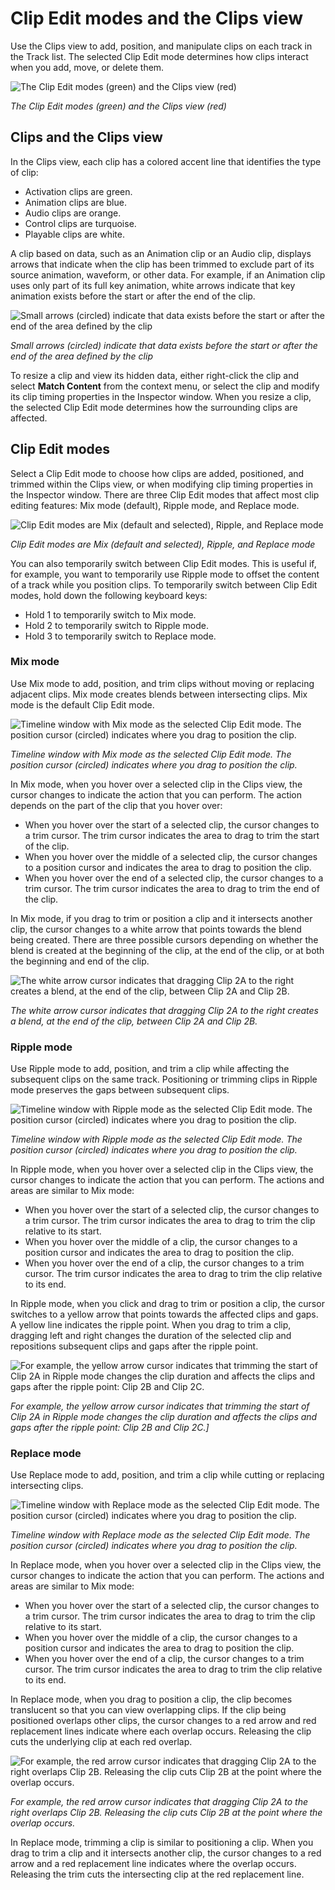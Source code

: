 # Clip Edit modes and the Clips view

Use the Clips view to add, position, and manipulate clips on each track in the Track list. The selected Clip Edit mode
determines how clips interact when you add, move, or delete them.

![The Clip Edit modes (green) and the Clips view (red)](images/timeline_clips_view.png)

_The Clip Edit modes (green) and the Clips view (red)_

## Clips and the Clips view

In the Clips view, each clip has a colored accent line that identifies the type of clip:

* Activation clips are green.
* Animation clips are blue.
* Audio clips are orange.
* Control clips are turquoise.
* Playable clips are white.

A clip based on data, such as an Animation clip or an Audio clip, displays arrows that indicate when the clip has been
trimmed to exclude part of its source animation, waveform, or other data. For example, if an Animation clip uses only
part of its full key animation, white arrows indicate that key animation exists before the start or after the end of the
clip.

![Small arrows (circled) indicate that data exists before the start or after the end of the area defined by the clip](images/timeline_clips_arrows.png)

_Small arrows (circled) indicate that data exists before the start or after the end of the area defined by the clip_

To resize a clip and view its hidden data, either right-click the clip and select **Match Content** from the context
menu, or select the clip and modify its clip timing properties in the Inspector window. When you resize a clip, the
selected Clip Edit mode determines how the surrounding clips are affected.

## Clip Edit modes

Select a Clip Edit mode to choose how clips are added, positioned, and trimmed within the Clips view, or when modifying
clip timing properties in the Inspector window. There are three Clip Edit modes that affect most clip editing features:
Mix mode (default), Ripple mode, and Replace mode.

![Clip Edit modes are Mix (default and selected), Ripple, and Replace mode](images/timeline_zoomed_clip_edit_modes.png)

_Clip Edit modes are Mix (default and selected), Ripple, and Replace mode_

You can also temporarily switch between Clip Edit modes. This is useful if, for example, you want to temporarily use
Ripple mode to offset the content of a track while you position clips. To temporarily switch between Clip Edit modes,
hold down the following keyboard keys:

* Hold 1 to temporarily switch to Mix mode.
* Hold 2 to temporarily switch to Ripple mode.
* Hold 3 to temporarily switch to Replace mode.

### Mix mode

Use Mix mode to add, position, and trim clips without moving or replacing adjacent clips. Mix mode creates blends
between intersecting clips. Mix mode is the default Clip Edit mode.

![Timeline window with Mix mode as the selected Clip Edit mode. The position cursor (circled) indicates where you drag to position the clip.](images/timeline_mix_mode_position_cursor.png)

_Timeline window with Mix mode as the selected Clip Edit mode. The position cursor (circled) indicates where you drag to
position the clip._

In Mix mode, when you hover over a selected clip in the Clips view, the cursor changes to indicate the action that you
can perform. The action depends on the part of the clip that you hover over:

* When you hover over the start of a selected clip, the cursor changes to a trim cursor. The trim cursor indicates the
  area to drag to trim the start of the clip.
* When you hover over the middle of a selected clip, the cursor changes to a position cursor and indicates the area to
  drag to position the clip.
* When you hover over the end of a selected clip, the cursor changes to a trim cursor. The trim cursor indicates the
  area to drag to trim the end of the clip.

In Mix mode, if you drag to trim or position a clip and it intersects another clip, the cursor changes to a white arrow
that points towards the blend being created. There are three possible cursors depending on whether the blend is created
at the beginning of the clip, at the end of the clip, or at both the beginning and end of the clip.

![The white arrow cursor indicates that dragging Clip 2A to the right creates a blend, at the end of the clip, between Clip 2A and Clip 2B.](images/timeline_mix_mode_blend_arrow.png)

_The white arrow cursor indicates that dragging Clip 2A to the right creates a blend, at the end of the clip, between
Clip 2A and Clip 2B._

### Ripple mode

Use Ripple mode to add, position, and trim a clip while affecting the subsequent clips on the same track. Positioning or
trimming clips in Ripple mode preserves the gaps between subsequent clips.

![Timeline window with Ripple mode as the selected Clip Edit mode. The position cursor (circled) indicates where you drag to position the clip.](images/timeline_ripple_mode.png)

_Timeline window with Ripple mode as the selected Clip Edit mode. The position cursor (circled) indicates where you drag
to position the clip._

In Ripple mode, when you hover over a selected clip in the Clips view, the cursor changes to indicate the action that
you can perform. The actions and areas are similar to Mix mode:

* When you hover over the start of a selected clip, the cursor changes to a trim cursor. The trim cursor indicates the
  area to drag to trim the clip relative to its start.
* When you hover over the middle of a clip, the cursor changes to a position cursor and indicates the area to drag to
  position the clip.
* When you hover over the end of a clip, the cursor changes to a trim cursor. The trim cursor indicates the area to drag
  to trim the clip relative to its end.

In Ripple mode, when you click and drag to trim or position a clip, the cursor switches to a yellow arrow that points
towards the affected clips and gaps. A yellow line indicates the ripple point. When you drag to trim a clip, dragging
left and right changes the duration of the selected clip and repositions subsequent clips and gaps after the ripple
point.

![For example, the yellow arrow cursor indicates that trimming the start of Clip 2A in Ripple mode changes the clip duration and affects the clips and gaps after the ripple point: Clip 2B and Clip 2C.](images/timeline_ripple_mode_yellow_arrow.png)

_For example, the yellow arrow cursor indicates that trimming the start of Clip 2A in Ripple mode changes the clip
duration and affects the clips and gaps after the ripple point: Clip 2B and Clip 2C.]_

### Replace mode

Use Replace mode to add, position, and trim a clip while cutting or replacing intersecting clips.

![Timeline window with Replace mode as the selected Clip Edit mode. The position cursor (circled) indicates where you drag to position the clip.](images/timeline_replace_mode.png)

_Timeline window with Replace mode as the selected Clip Edit mode. The position cursor (circled) indicates where you
drag to position the clip._

In Replace mode, when you hover over a selected clip in the Clips view, the cursor changes to indicate the action that
you can perform. The actions and areas are similar to Mix mode:

* When you hover over the start of a selected clip, the cursor changes to a trim cursor. The trim cursor indicates the
  area to drag to trim the clip relative to its start.
* When you hover over the middle of a clip, the cursor changes to a position cursor and indicates the area to drag to
  position the clip.
* When you hover over the end of a clip, the cursor changes to a trim cursor. The trim cursor indicates the area to drag
  to trim the clip relative to its end.

In Replace mode, when you drag to position a clip, the clip becomes translucent so that you can view overlapping clips.
If the clip being positioned overlaps other clips, the cursor changes to a red arrow and red replacement lines indicate
where each overlap occurs. Releasing the clip cuts the underlying clip at each red overlap.

![For example, the red arrow cursor indicates that dragging Clip 2A to the right overlaps Clip 2B. Releasing the clip cuts Clip 2B at the point where the overlap occurs.](images/timeline_replace_mode_red_cut.png)

_For example, the red arrow cursor indicates that dragging Clip 2A to the right overlaps Clip 2B. Releasing the clip
cuts Clip 2B at the point where the overlap occurs._

In Replace mode, trimming a clip is similar to positioning a clip. When you drag to trim a clip and it intersects
another clip, the cursor changes to a red arrow and a red replacement line indicates where the overlap occurs. Releasing
the trim cuts the intersecting clip at the red replacement line.
